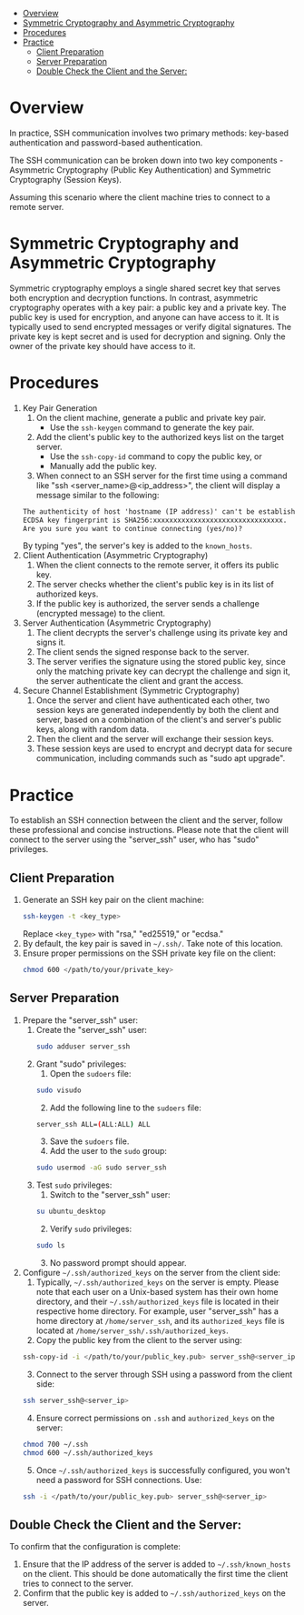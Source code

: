- [Overview](#overview)
- [Symmetric Cryptography and Asymmetric Cryptography](#symmetric-cryptography-and-asymmetric-cryptography)
- [Procedures](#procedures)
- [Practice](#practice)
  - [Client Preparation](#client-preparation)
  - [Server Preparation](#server-preparation)
  - [Double Check the Client and the Server:](#double-check-the-client-and-the-server)

# Overview
In practice, SSH communication involves two primary methods: key-based authentication and password-based authentication.

The SSH communication can be broken down into two key components - Asymmetric Cryptography (Public Key Authentication) and Symmetric Cryptography (Session Keys).

Assuming this scenario where the client machine tries to connect to a remote server.

# Symmetric Cryptography and Asymmetric Cryptography
Symmetric cryptography employs a single shared secret key that serves both encryption and decryption functions. In contrast, asymmetric cryptography operates with a key pair: a public key and a private key. The public key is used for encryption, and anyone can have access to it. It is typically used to send encrypted messages or verify digital signatures. The private key is kept secret and is used for decryption and signing. Only the owner of the private key should have access to it.

# Procedures
1. Key Pair Generation
   1. On the client machine, generate a public and private key pair.
      * Use the `ssh-keygen` command to generate the key pair.
   2. Add the client's public key to the authorized keys list on the target server.
      * Use the `ssh-copy-id` command to copy the public key, or
      * Manually add the public key.
   3. When connect to an SSH server for the first time using a command like "ssh <server_name>@<ip_address>", the client will display a message similar to the following:
    ```txt
    The authenticity of host 'hostname (IP address)' can't be established.
    ECDSA key fingerprint is SHA256:xxxxxxxxxxxxxxxxxxxxxxxxxxxxxxxx.
    Are you sure you want to continue connecting (yes/no)?
    ```
    By typing "yes", the server's key is added to the `known_hosts`.
2. Client Authentication (Asymmetric Cryptography)
   1. When the client connects to the remote server, it offers its public key.
   2. The server checks whether the client's public key is in its list of authorized keys.
   3. If the public key is authorized, the server sends a challenge (encrypted message) to the client.
3. Server Authentication (Asymmetric Cryptography)
   1. The client decrypts the server's challenge using its private key and signs it.
   2. The client sends the signed response back to the server.
   3. The server verifies the signature using the stored public key, since only the matching private key can decrypt the challenge and sign it, the server authenticate the client and grant the access.
4. Secure Channel Establishment (Symmetric Cryptography)
   1. Once the server and client have authenticated each other, two session keys are generated independently by both the client and server, based on a combination of the client's and server's public keys, along with random data.
   2. Then the client and the server will exchange their session keys.
   3. These session keys are used to encrypt and decrypt data for secure communication, including commands such as "sudo apt upgrade".

# Practice
To establish an SSH connection between the client and the server, follow these professional and concise instructions. Please note that the client will connect to the server using the "server_ssh" user, who has "sudo" privileges.

## Client Preparation
1. Generate an SSH key pair on the client machine:
    ```bash
    ssh-keygen -t <key_type>
    ```
    Replace `<key_type>` with "rsa," "ed25519," or "ecdsa."
2. By default, the key pair is saved in `~/.ssh/`. Take note of this location.
3. Ensure proper permissions on the SSH private key file on the client:
    ```bash
    chmod 600 </path/to/your/private_key>
    ```
## Server Preparation
1. Prepare the "server_ssh" user:
   1. Create the "server_ssh" user:
       ```bash
       sudo adduser server_ssh
       ```
   2. Grant "sudo" privileges:
      1. Open the `sudoers` file:
        ```bash
        sudo visudo
        ```
      2. Add the following line to the `sudoers` file:
        ```bash
        server_ssh ALL=(ALL:ALL) ALL
        ```
      3. Save the `sudoers` file.
      4. Add the user to the `sudo` group:
        ```bash
        sudo usermod -aG sudo server_ssh
        ```
   3. Test `sudo` privileges:
      1. Switch to the "server_ssh" user:
        ```bash
        su ubuntu_desktop
        ```
      2. Verify `sudo` privileges:
        ```bash
        sudo ls
        ```
      3. No password prompt should appear.
2. Configure `~/.ssh/authorized_keys` on the server from the client side:
   1. Typically, `~/.ssh/authorized_keys` on the server is empty. Please note that each user on a Unix-based system has their own home directory, and their `~/.ssh/authorized_keys` file is located in their respective home directory. For example, user "server_ssh" has a home directory at `/home/server_ssh`, and its `authorized_keys` file is located at `/home/server_ssh/.ssh/authorized_keys`.
   2. Copy the public key from the client to the server using:
    ```bash
    ssh-copy-id -i </path/to/your/public_key.pub> server_ssh@<server_ip>
    ```
   3. Connect to the server through SSH using a password from the client side:
    ```bash
    ssh server_ssh@<server_ip>
    ```
   4. Ensure correct permissions on `.ssh` and `authorized_keys` on the server:
    ```bash
    chmod 700 ~/.ssh
    chmod 600 ~/.ssh/authorized_keys
    ```
   5. Once `~/.ssh/authorized_keys` is successfully configured, you won't need a password for SSH connections. Use:
    ```bash
    ssh -i </path/to/your/public_key.pub> server_ssh@<server_ip>
    ```
## Double Check the Client and the Server:
To confirm that the configuration is complete:

1. Ensure that the IP address of the server is added to `~/.ssh/known_hosts` on the client. This should be done automatically the first time the client tries to connect to the server.
2. Confirm that the public key is added to `~/.ssh/authorized_keys` on the server.
